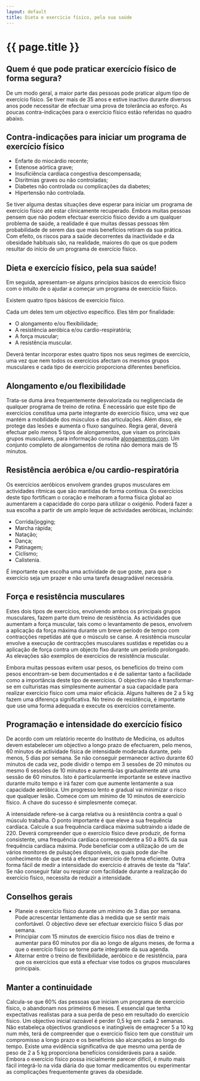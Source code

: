 ```yaml
---
layout: default
title: Dieta e exercício físico, pela sua saúde
---
```


# {{ page.title }}

## Quem é que pode praticar exercício físico de forma segura?

De um modo geral, a maior parte das pessoas pode praticar algum tipo de exercício físico. Se tiver mais de 35 anos e estive inactivo durante diversos anos pode necessitar de efectuar uma prova de tolerância ao esforço. As poucas contra-indicações para o exercício físico estão referidas no quadro abaixo.

## Contra-indicações para iniciar um programa de exercício físico

* Enfarte do miocárdio recente;
* Estenose aórtica grave;
* Insuficiência cardíaca congestiva descompensada;
* Disritmias graves ou não controladas;
* Diabetes não controlada ou complicações da diabetes;
* Hipertensão não controlada.

Se tiver alguma destas situações deve esperar para iniciar um programa de exercício físico até estar clinicamente recuperado. Embora muitas pessoas pensem que não podem efectuar exercício físico devido a um qualquer problema de saúde, a realidade é que muitas dessas pessoas têm probabilidade de serem das que mais benefícios retiram da sua prática. Com efeito, os riscos para a saúde decorrentes da inactividade e da obesidade habituais são, na realidade, maiores do que os que podem resultar do início de um programa de exercício físico.

## Dieta e exercício físico, pela sua saúde!

Em seguida, apresentam-se alguns princípios básicos do exercício físico com o intuito de o ajudar a começar um programa de exercício físico.

Existem quatro tipos básicos de exercício físico.

Cada um deles tem um objectivo específico. Eles têm por finalidade:

* O alongamento e/ou flexibilidade;
* A resistência aeróbica e/ou cardio-respiratória;
* A força muscular;
* A resistência muscular.

Deverá tentar incorporar estes quatro tipos nos seus regimes de exercício, uma vez que nem todos os exercícios afectam os mesmos grupos musculares e cada tipo de exercício proporciona diferentes benefícios.

## Alongamento e/ou flexibilidade

Trata-se duma área frequentemente desvalorizada ou negligenciada de qualquer programa de treino de rotina. É necessário que este tipo de exercícios constitua uma parte integrante do exercício físico, uma vez que mantém a mobilidade dos músculos e das articulações. Além disso, ele protege das lesões e aumenta o fluxo sanguíneo. Regra geral, deverá efectuar pelo menos 5 tipos de alongamentos, que visam os principais grupos musculares, para informação consulte [alongamentos.com](http://alongamentos.com). Um conjunto completo de alongamentos de rotina não demora mais de 15 minutos.

## Resistência aeróbica e/ou cardio-respiratória

Os exercícios aeróbicos envolvem grandes grupos musculares em actividades rítmicas que são mantidas de forma contínua. Os exercícios deste tipo fortificam o coração e melhoram a forma física global ao aumentarem a capacidade do corpo para utilizar o oxigénio. Poderá fazer a sua escolha a partir de um amplo leque de actividades aeróbicas, incluindo:

* Corrida/jogging;
* Marcha rápida;
* Natação;
* Dança;
* Patinagem;
* Ciclismo;
* Calistenia.

É importante que escolha uma actividade de que goste, para que o exercício seja um prazer e não uma tarefa desagradável necessária.

## Força e resistência musculares

Estes dois tipos de exercícios, envolvendo ambos os principais grupos musculares, fazem parte dum treino de resistência. As actividades que aumentam a força muscular, tais como o levantamento de pesos, envolvem a aplicação da força máxima durante um breve período de tempo com contracções repetidas até que o músculo se canse. A resistência muscular envolve a execução de contracções musculares sustidas e repetidas ou a aplicação de força contra um objecto fixo durante um período prolongado. As elevações são exemplos de exercícios de resistência muscular.

Embora muitas pessoas evitem usar pesos, os benefícios do treino com pesos encontram-se bem documentados e é de salientar tanto a facilidade como a importância deste tipo de exercícios. O objectivo não é transformar-se em culturistas mas simplesmente aumentar a sua capacidade para realizar exercício físico com uma maior eficácia. Alguns halteres de 2 a 5 kg fazem uma diferença significativa. No treino de resistência, é importante que use uma forma adequada e execute os exercícios corretamente.

## Programação e intensidade do exercício físico

De acordo com um relatório recente do Instituto de Medicina, os adultos devem estabelecer um objectivo a longo prazo de efectuarem, pelo menos, 60 minutos de actividade física de intensidade moderada durante, pelo menos, 5 dias por semana. Se não conseguir permanecer activo durante 60 minutos de cada vez, pode dividir o tempo em 3 sessões de 20 minutos ou mesmo 6 sessões de 10 minutos e aumentá-las gradualmente até uma sessão de 60 minutos. Isto é particularmente importante se esteve inactivo durante muito tempo e irá fazer com que aumente lentamente a sua capacidade aeróbica. Um progresso lento e gradual vai minimizar o risco que qualquer lesão. Comece com um mínimo de 10 minutos de exercício físico. A chave do sucesso é simplesmente começar.

A intensidade refere-se à carga relativa ou à resistência contra a qual o músculo trabalha. O ponto importante é que eleve a sua frequência cardíaca. Calcule a sua frequência cardíaca máxima subtraindo a idade de 220. Deverá compreender que o exercício físico deve produzir, de forma consistente, uma frequência cardíaca correspondente a 50 a 80% da sua frequência cardíaca máxima. Pode beneficiar com a utilização de um de vários monitores de pulsações disponíveis, os quais pode dar-lhe conhecimento de que está a efectuar exercício de forma eficiente. Outra forma fácil de medir a intensidade do exercício é através de teste da “fala”. Se não conseguir falar ou respirar com facilidade durante a realização do exercício físico, necessita de reduzir a intensidade.

## Conselhos gerais

* Planeie o exercício físico durante um mínimo de 3 dias por semana. Pode acrescentar lentamente dias à medida que se sentir mais confortável. O objectivo deve ser efectuar exercício físico 5 dias por semana.
* Principiar com 15 minutos de exercício físico nos dias de treino e aumentar para 60 minutos por dia ao longo de alguns meses, de forma a que o exercício físico se torne parte integrante da sua agenda.
* Alternar entre o treino de flexibilidade, aeróbico e de resistência, para que os exercícios que está a efectuar vise todos os grupos musculares principais.

## Manter a continuidade

Calcula-se que 60% das pessoas que iniciam um programa de exercício físico, o abandonam nos primeiros 6 meses. É essencial que tenha expectativas realistas para a sua perda de peso em resultado do exercício físico. Um objectivo inicial razoável é perder 0,5 kg em cada 2 semanas. Não estabeleça objectivos grandiosos e inatingíveis de emagrecer 5 a 10 kg num mês, terá de compreender que o exercício físico tem que constituir um compromisso a longo prazo e os benefícios são alcançados ao longo do tempo. Existe uma evidência significativa de que mesmo uma perda de peso de 2 a 5 kg proporciona benefícios consideráveis para a saúde. Embora o exercício físico possa inicialmente parecer difícil, é muito mais fácil integrá-lo na vida diária do que tomar medicamentos ou experimentar as complicações frequentemente graves da obesidade.